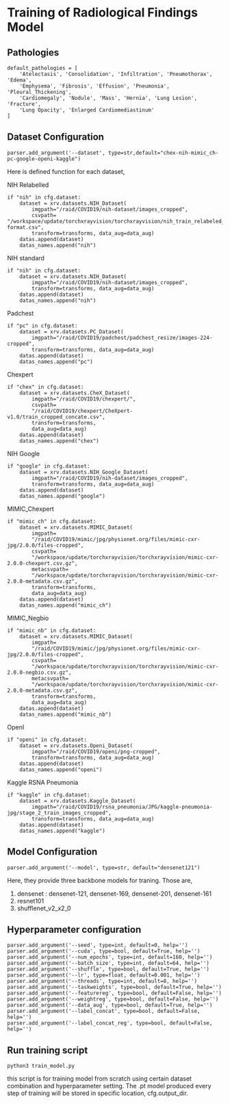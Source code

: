 # **Training of Radiological Findings Model** 

## Pathologies
```
default_pathologies = [
    'Atelectasis', 'Consolidation', 'Infiltration', 'Pneumothorax', 'Edema',
    'Emphysema', 'Fibrosis', 'Effusion', 'Pneumonia', 'Pleural_Thickening',
    'Cardiomegaly', 'Nodule', 'Mass', 'Hernia', 'Lung Lesion', 'Fracture',
    'Lung Opacity', 'Enlarged Cardiomediastinum'
]
```

## Dataset Configuration

```
parser.add_argument('--dataset', type=str,default="chex-nih-mimic_ch-pc-google-openi-kaggle")
```
Here is defined function for each dataset,

NIH Relabelled
```
if "nih" in cfg.dataset:
    dataset = xrv.datasets.NIH_Dataset(
        imgpath="/raid/COVID19/nih-dataset/images_cropped", 
        csvpath= "/workspace/update/torchxrayvision/torchxrayvision/nih_train_relabeled_standard-format.csv",
        transform=transforms, data_aug=data_aug)
    datas.append(dataset)
    datas_names.append("nih")
```
NIH standard 
```
if "nih" in cfg.dataset:
    dataset = xrv.datasets.NIH_Dataset(
        imgpath="/raid/COVID19/nih-dataset/images_cropped", 
        transform=transforms, data_aug=data_aug)
    datas.append(dataset)
    datas_names.append("nih")
```
Padchest
```
if "pc" in cfg.dataset:
    dataset = xrv.datasets.PC_Dataset(
        imgpath="/raid/COVID19/padchest/padchest_resize/images-224-cropped",
        transform=transforms, data_aug=data_aug)
    datas.append(dataset)
    datas_names.append("pc")
```
Chexpert
```
if "chex" in cfg.dataset:
    dataset = xrv.datasets.CheX_Dataset(
        imgpath="/raid/COVID19/chexpert/",
        csvpath=
        "/raid/COVID19/chexpert/CheXpert-v1.0/train_cropped_concate.csv",
        transform=transforms,
        data_aug=data_aug)
    datas.append(dataset)
    datas_names.append("chex")
```
NIH Google
```
if "google" in cfg.dataset:
    dataset = xrv.datasets.NIH_Google_Dataset(
        imgpath="/raid/COVID19/nih-dataset/images_cropped",
        transform=transforms, data_aug=data_aug)
    datas.append(dataset)
    datas_names.append("google")
```
MIMIC_Chexpert
```
if "mimic_ch" in cfg.dataset:
    dataset = xrv.datasets.MIMIC_Dataset(
        imgpath=
        "/raid/COVID19/mimic/jpg/physionet.org/files/mimic-cxr-jpg/2.0.0/files-cropped",
        csvpath=
        "/workspace/update/torchxrayvision/torchxrayvision/mimic-cxr-2.0.0-chexpert.csv.gz",
        metacsvpath=
        "/workspace/update/torchxrayvision/torchxrayvision/mimic-cxr-2.0.0-metadata.csv.gz",
        transform=transforms,
        data_aug=data_aug)
    datas.append(dataset)
    datas_names.append("mimic_ch")
```
MIMIC_Negbio
```
if "mimic_nb" in cfg.dataset:
    dataset = xrv.datasets.MIMIC_Dataset(
        imgpath=
        "/raid/COVID19/mimic/jpg/physionet.org/files/mimic-cxr-jpg/2.0.0/files-cropped",
        csvpath=
        "/workspace/update/torchxrayvision/torchxrayvision/mimic-cxr-2.0.0-negbio.csv.gz",
        metacsvpath=
        "/workspace/update/torchxrayvision/torchxrayvision/mimic-cxr-2.0.0-metadata.csv.gz",
        transform=transforms,
        data_aug=data_aug)
    datas.append(dataset)
    datas_names.append("mimic_nb")
```
OpenI
```
if "openi" in cfg.dataset:
    dataset = xrv.datasets.Openi_Dataset(
        imgpath="/raid/COVID19/openi/png-cropped",
        transform=transforms, data_aug=data_aug)
    datas.append(dataset)
    datas_names.append("openi")
```
Kaggle RSNA Pneumonia
```
if "kaggle" in cfg.dataset:
    dataset = xrv.datasets.Kaggle_Dataset(
        imgpath="/raid/COVID19/rsna_pneumonia/JPG/kaggle-pneumonia-jpg/stage_2_train_images_cropped",
        transform=transforms, data_aug=data_aug)
    datas.append(dataset)
    datas_names.append("kaggle")
```
## Model Configuration
```
parser.add_argument('--model', type=str, default="densenet121")
```
Here, they provide three backbone models for traning. Those are,
1. densenet : densenet-121, densenet-169, densenet-201, densenet-161
2. resnet101
3. shufflenet_v2_x2_0

## Hyperparameter configuration

```
parser.add_argument('--seed', type=int, default=0, help='')
parser.add_argument('--cuda', type=bool, default=True, help='')
parser.add_argument('--num_epochs', type=int, default=160, help='')
parser.add_argument('--batch_size', type=int, default=64, help='')
parser.add_argument('--shuffle', type=bool, default=True, help='')
parser.add_argument('--lr', type=float, default=0.001, help='')
parser.add_argument('--threads', type=int, default=8, help='')
parser.add_argument('--taskweights', type=bool, default=True, help='')
parser.add_argument('--featurereg', type=bool, default=False, help='')
parser.add_argument('--weightreg', type=bool, default=False, help='')
parser.add_argument('--data_aug', type=bool, default=True, help='')
parser.add_argument('--label_concat', type=bool, default=False, help='')
parser.add_argument('--label_concat_reg', type=bool, default=False, help='')
```

## Run training script
```
python3 train_model.py
```
this script is for training model from scratch using certain dataset combination and hyperparameter setting. The .pt model produced every step of training will be stored in specific location, cfg.output_dir.

